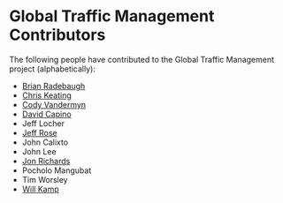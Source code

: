 # Global Traffic Management Contributors

The following people have contributed to the Global Traffic Management project (alphabetically):

* [Brian Radebaugh](https://github.com/rivukis)
* [Chris Keating](https://github.com/pdex)
* [Cody Vandermyn](https://github.com/codeman9)
* [David Capino](https://github.com/khappucino)
* Jeff Locher
* [Jeff Rose](https://github.com/xjdr)
* John Calixto
* John Lee
* [Jon Richards](https://www.jonrichards.net/)
* Pocholo Mangubat
* Tim Worsley
* [Will Kamp](https://github.com/manimaul)
